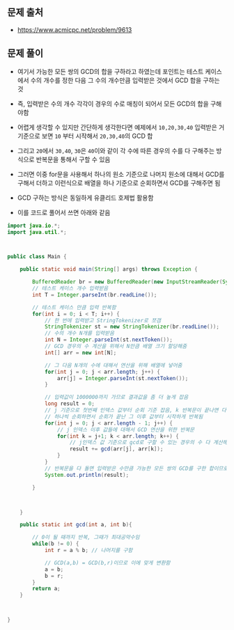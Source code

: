 ## 문제 출처
- https://www.acmicpc.net/problem/9613

## 문제 풀이
- 여기서 가능한 모든 쌍의 GCD의 합을 구하라고 하였는데 포인트는 테스트 케이스에서 수의 개수를 정한 다음 그 수의 개수만큼 입력받은 것에서 GCD 합을 구하는 것

- 즉, 입력받은 수의 개수 각각이 경우의 수로 매칭이 되어서 모든 GCD의 합을 구해야함

- 어렵게 생각할 수 있지만 간단하게 생각한다면 예제에서 `10,20,30,40` 입력받은 거 기준으로 보면 `10` 부터 시작해서 `20,30,40`의 GCD 합

- 그리고 `20`에서 `30,40`, `30`은 `40`이와 같이 각 수에 따른 경우의 수를 다 구해주는 방식으로 반복문을 통해서 구할 수 있음

- 그러면 이중 for문을 사용해서 하나의 원소 기준으로 나머지 원소에 대해서 GCD를 구해서 더하고 이런식으로 배열을 하나 기준으로 순회하면서 GCD를 구해주면 됨

- GCD 구하는 방식은 동일하게 유클리드 호제법 활용함

- 이를 코드로 풀어서 쓰면 아래와 같음

```java
import java.io.*;
import java.util.*;



public class Main {

    public static void main(String[] args) throws Exception {

        BufferedReader br = new BufferedReader(new InputStreamReader(System.in));
        // 테스트 케이스 개수 입력받음
        int T = Integer.parseInt(br.readLine());

        // 테스트 케이스 만큼 입력 반복함
        for(int i = 0; i < T; i++) {
            // 한 번에 입력받고 StringTokenizer로 쪼갬
            StringTokenizer st = new StringTokenizer(br.readLine());
            // 수의 개수 N개를 입력받음
            int N = Integer.parseInt(st.nextToken());
            // GCD 경우의 수 계산을 위해서 N만큼 배열 크기 할당해줌
            int[] arr = new int[N];

            // 그 다음 N개의 수에 대해서 연산을 위해 배열에 넣어줌
            for(int j = 0; j < arr.length; j++) {
                arr[j] = Integer.parseInt(st.nextToken());
            }

            // 입력값이 1000000까지 가므로 결과값을 좀 더 높게 잡음
            long result = 0;
            // j 기준으로 첫번째 인덱스 값부터 순회 기준 잡음, k 반복문이 끝나면 다음 인덱스 기준으로 다시 시작
            // 하나씩 순회하면서 순회가 끝난 그 이후 값부터 시작하게 반복됨
            for(int j = 0; j < arr.length - 1; j++) {
                // j 인덱스 이후 값들에 대해서 GCD 연산을 위한 반복문
                for(int k = j+1; k < arr.length; k++) {
                    // j인덱스 값 기준으로 gcd로 구할 수 있는 경우의 수 다 계산해서 결과 값에 더해줌
                    result += gcd(arr[j], arr[k]);
                }
            }
            // 반복문을 다 돌면 입력받은 수만큼 가능한 모든 쌍의 GCD를 구한 합이므로 그 값을 출력함
            System.out.println(result);

        }



    }

    public static int gcd(int a, int b){

        // 0이 될 때까지 반복, 그때가 최대공약수임
        while(b != 0) {
            int r = a % b; // 나머지를 구함

            // GCD(a,b) = GCD(b,r)이므로 이에 맞게 변환함
            a = b;
            b = r;
        }
        return a;
    }



}
```